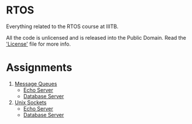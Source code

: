 # RTOS
Everything related to the RTOS course at IIITB.  

All the code is unlicensed and is released into the Public Domain. Read the ['License'](./LICENSE) file for more info.

# Assignments
1. [Message Queues](./assignments/1/)
	- [Echo Server](./assignments/1/echo)
	- [Database Server](./assignments/1/databaseServer)
2. [Unix Sockets](./assignments/2/)
	- [Echo Server](./assignments/2/echoServer)
	- [Database Server](./assignments/2/databaseServer)
